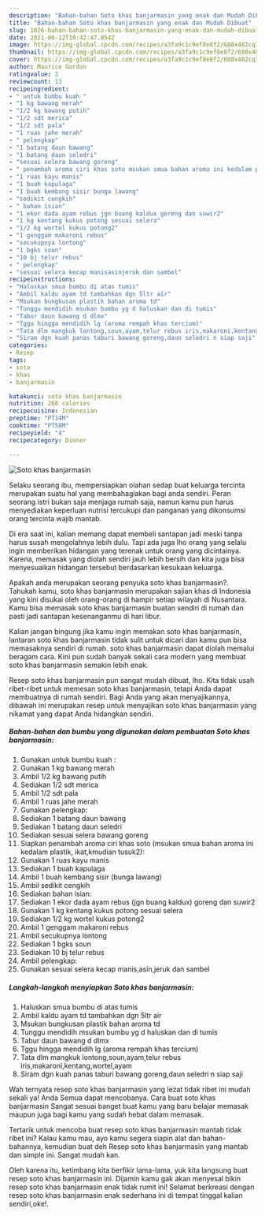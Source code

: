 ```yaml
---
description: "Bahan-bahan Soto khas banjarmasin yang enak dan Mudah Dibuat"
title: "Bahan-bahan Soto khas banjarmasin yang enak dan Mudah Dibuat"
slug: 1026-bahan-bahan-soto-khas-banjarmasin-yang-enak-dan-mudah-dibuat
date: 2021-06-12T10:42:47.054Z
image: https://img-global.cpcdn.com/recipes/a3fa9c1c9ef8e8f2/680x482cq70/soto-khas-banjarmasin-foto-resep-utama.jpg
thumbnail: https://img-global.cpcdn.com/recipes/a3fa9c1c9ef8e8f2/680x482cq70/soto-khas-banjarmasin-foto-resep-utama.jpg
cover: https://img-global.cpcdn.com/recipes/a3fa9c1c9ef8e8f2/680x482cq70/soto-khas-banjarmasin-foto-resep-utama.jpg
author: Maurice Gordon
ratingvalue: 3
reviewcount: 13
recipeingredient:
- " untuk bumbu kuah "
- "1 kg bawang merah"
- "1/2 kg bawang putih"
- "1/2 sdt merica"
- "1/2 sdt pala"
- "1 ruas jahe merah"
- " pelengkap"
- "1 batang daun bawang"
- "1 batang daun seledri"
- "sesuai selera bawang goreng"
- " penambah aroma ciri khas soto msukan smua bahan aroma ini kedalam plastik ikatkmudian tusuk2"
- "1 ruas kayu manis"
- "1 buah kapulaga"
- "1 buah kembang sisir bunga lawang"
- "sedikit cengkih"
- " bahan isian"
- "1 ekor dada ayam rebus jgn buang kaldux goreng dan suwir2"
- "1 kg kentang kukus potong sesuai selera"
- "1/2 kg wortel kukus potong2"
- "1 genggam makaroni rebus"
- "secukupnya lontong"
- "1 bgks soun"
- "10 bj telur rebus"
- " pelengkap"
- "sesuai selera kecap manisasinjeruk dan sambel"
recipeinstructions:
- "Haluskan smua bumbu di atas tumis"
- "Ambil kaldu ayam td tambahkan dgn 5ltr air"
- "Msukan bungkusan plastik bahan aroma td"
- "Tunggu mendidih msukan bumbu yg d haluskan dan di tumis"
- "Tabur daun bawang d dlmx"
- "Tggu hingga mendidih lg (aroma rempah khas tercium)"
- "Tata dlm mangkuk lontong,soun,ayam,telur rebus iris,makaroni,kentang,wortel,ayam"
- "Siram dgn kuah panas taburi bawang goreng,daun seledri n siap saji"
categories:
- Resep
tags:
- soto
- khas
- banjarmasin

katakunci: soto khas banjarmasin 
nutrition: 268 calories
recipecuisine: Indonesian
preptime: "PT14M"
cooktime: "PT58M"
recipeyield: "4"
recipecategory: Dinner

---
```



![Soto khas banjarmasin](https://img-global.cpcdn.com/recipes/a3fa9c1c9ef8e8f2/680x482cq70/soto-khas-banjarmasin-foto-resep-utama.jpg)

Selaku seorang ibu, mempersiapkan olahan sedap buat keluarga tercinta merupakan suatu hal yang membahagiakan bagi anda sendiri. Peran seorang istri bukan saja menjaga rumah saja, namun kamu pun harus menyediakan keperluan nutrisi tercukupi dan panganan yang dikonsumsi orang tercinta wajib mantab.

Di era  saat ini, kalian memang dapat membeli santapan jadi meski tanpa harus susah mengolahnya lebih dulu. Tapi ada juga lho orang yang selalu ingin memberikan hidangan yang terenak untuk orang yang dicintainya. Karena, memasak yang diolah sendiri jauh lebih bersih dan kita juga bisa menyesuaikan hidangan tersebut berdasarkan kesukaan keluarga. 



Apakah anda merupakan seorang penyuka soto khas banjarmasin?. Tahukah kamu, soto khas banjarmasin merupakan sajian khas di Indonesia yang kini disukai oleh orang-orang di hampir setiap wilayah di Nusantara. Kamu bisa memasak soto khas banjarmasin buatan sendiri di rumah dan pasti jadi santapan kesenanganmu di hari libur.

Kalian jangan bingung jika kamu ingin memakan soto khas banjarmasin, lantaran soto khas banjarmasin tidak sulit untuk dicari dan kamu pun bisa memasaknya sendiri di rumah. soto khas banjarmasin dapat diolah memalui beragam cara. Kini pun sudah banyak sekali cara modern yang membuat soto khas banjarmasin semakin lebih enak.

Resep soto khas banjarmasin pun sangat mudah dibuat, lho. Kita tidak usah ribet-ribet untuk memesan soto khas banjarmasin, tetapi Anda dapat membuatnya di rumah sendiri. Bagi Anda yang akan menyajikannya, dibawah ini merupakan resep untuk menyajikan soto khas banjarmasin yang nikamat yang dapat Anda hidangkan sendiri.

<!--inarticleads1-->

##### Bahan-bahan dan bumbu yang digunakan dalam pembuatan Soto khas banjarmasin:

1. Gunakan  untuk bumbu kuah :
1. Gunakan 1 kg bawang merah
1. Ambil 1/2 kg bawang putih
1. Sediakan 1/2 sdt merica
1. Ambil 1/2 sdt pala
1. Ambil 1 ruas jahe merah
1. Gunakan  pelengkap:
1. Sediakan 1 batang daun bawang
1. Sediakan 1 batang daun seledri
1. Sediakan sesuai selera bawang goreng
1. Siapkan  penambah aroma ciri khas soto (msukan smua bahan aroma ini kedalam plastik, ikat,kmudian tusuk2):
1. Gunakan 1 ruas kayu manis
1. Sediakan 1 buah kapulaga
1. Ambil 1 buah kembang sisir (bunga lawang)
1. Ambil sedikit cengkih
1. Sediakan  bahan isian:
1. Sediakan 1 ekor dada ayam rebus (jgn buang kaldux) goreng dan suwir2
1. Gunakan 1 kg kentang kukus potong sesuai selera
1. Sediakan 1/2 kg wortel kukus potong2
1. Ambil 1 genggam makaroni rebus
1. Ambil secukupnya lontong
1. Sediakan 1 bgks soun
1. Sediakan 10 bj telur rebus
1. Ambil  pelengkap:
1. Gunakan sesuai selera kecap manis,asin,jeruk dan sambel




<!--inarticleads2-->

##### Langkah-langkah menyiapkan Soto khas banjarmasin:

1. Haluskan smua bumbu di atas tumis
1. Ambil kaldu ayam td tambahkan dgn 5ltr air
1. Msukan bungkusan plastik bahan aroma td
1. Tunggu mendidih msukan bumbu yg d haluskan dan di tumis
1. Tabur daun bawang d dlmx
1. Tggu hingga mendidih lg (aroma rempah khas tercium)
1. Tata dlm mangkuk lontong,soun,ayam,telur rebus iris,makaroni,kentang,wortel,ayam
1. Siram dgn kuah panas taburi bawang goreng,daun seledri n siap saji




Wah ternyata resep soto khas banjarmasin yang lezat tidak ribet ini mudah sekali ya! Anda Semua dapat mencobanya. Cara buat soto khas banjarmasin Sangat sesuai banget buat kamu yang baru belajar memasak maupun juga bagi kamu yang sudah hebat dalam memasak.

Tertarik untuk mencoba buat resep soto khas banjarmasin mantab tidak ribet ini? Kalau kamu mau, ayo kamu segera siapin alat dan bahan-bahannya, kemudian buat deh Resep soto khas banjarmasin yang mantab dan simple ini. Sangat mudah kan. 

Oleh karena itu, ketimbang kita berfikir lama-lama, yuk kita langsung buat resep soto khas banjarmasin ini. Dijamin kamu gak akan menyesal bikin resep soto khas banjarmasin enak tidak rumit ini! Selamat berkreasi dengan resep soto khas banjarmasin enak sederhana ini di tempat tinggal kalian sendiri,oke!.


